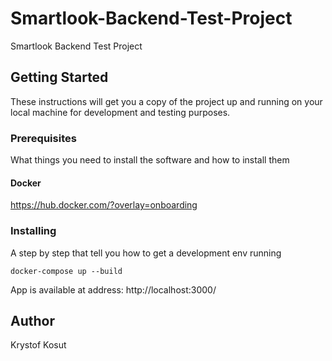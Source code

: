 # Smartlook-Backend-Test-Project
Smartlook Backend Test Project

## Getting Started

These instructions will get you a copy of the project up and running on your local machine for development and testing purposes.

### Prerequisites

What things you need to install the software and how to install them

#### Docker

https://hub.docker.com/?overlay=onboarding

### Installing

A step by step that tell you how to get a development env running


```
docker-compose up --build
```
App is available at address: http://localhost:3000/

## Author

Krystof Kosut
